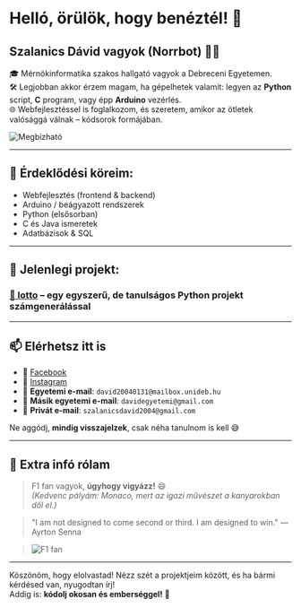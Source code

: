 # Helló, örülök, hogy benéztél! 👋  
## Szalanics Dávid vagyok (Norrbot) 👨‍💻

🎓 Mérnökinformatika szakos hallgató vagyok a Debreceni Egyetemen.  
🛠️ Legjobban akkor érzem magam, ha gépelhetek valamit: legyen az **Python** script, **C** program, vagy épp **Arduino** vezérlés.  
🌐 Webfejlesztéssel is foglalkozom, és szeretem, amikor az ötletek valósággá válnak – kódsorok formájában.

![Megbízható](https://img.shields.io/badge/Megbízható-100%25%20Bizalom-brightgreen?style=for-the-badge&logo=verified&logoColor=white)

---

## 🧠 Érdeklődési köreim:
- Webfejlesztés (frontend & backend)
- Arduino / beágyazott rendszerek
- Python (elsősorban)
- C és Java ismeretek
- Adatbázisok & SQL

---

## 🔭 Jelenlegi projekt:
### [🎲 lotto](https://github.com/Norrbot/lotto) – egy egyszerű, de tanulságos Python projekt számgenerálással

---

## 📫 Elérhetsz itt is

- 📘 [Facebook](https://www.facebook.com/Davee0131)
- 📸 [Instagram](https://www.instagram.com/_.la.puta_ama._/)
- 📧 **Egyetemi e-mail**: `david20040131@mailbox.unideb.hu`
- 📧 **Másik egyetemi e-mail**: `davidegyetemi@gmail.com`
- 📧 **Privát e-mail**: `szalanicsdavid2004@gmail.com`

Ne aggódj, **mindig visszajelzek**, csak néha tanulnom is kell 😅

---

## 🏁 Extra infó rólam

> F1 fan vagyok, **úgyhogy vigyázz!** 😄  
> *(Kedvenc pályám: Monaco, mert az igazi művészet a kanyarokban dől el.)*

> "I am not designed to come second or third. I am designed to win."
> — Ayrton Senna

>![F1 fan](https://img.shields.io/badge/F1_Fan-🏎️%20Vigyázz!-red?style=for-the-badge&logo=formula1&logoColor=white)  

---

Köszönöm, hogy elolvastad! Nézz szét a projektjeim között, és ha bármi kérdésed van, nyugodtan írj!  
Addig is: **kódolj okosan és emberséggel!** 🤝
